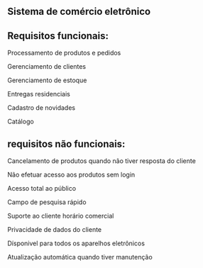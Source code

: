  ## Sistema de comércio eletrônico 

 

## Requisitos funcionais: 


Processamento de produtos e pedidos 

Gerenciamento de clientes 

Gerenciamento de estoque 

Entregas residenciais 

Cadastro de novidades

Catálogo



## requisitos não funcionais:

Cancelamento de produtos quando não tiver resposta do cliente

Não efetuar acesso aos produtos sem login 

Acesso total ao público

Campo de pesquisa rápido
 
Suporte ao cliente horário comercial

Privacidade de dados do cliente

Dísponivel para todos os aparelhos eletrônicos

Atualização automática quando tiver manutenção

